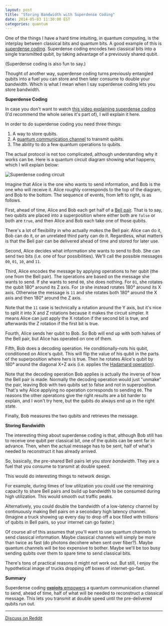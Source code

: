 ```yaml
---
layout: post
title: "Storing Bandwidth with Superdense Coding"
date: 2014-05-03 11:30:00 EST
categories: quantum
---
```


One of the things I have a hard time intuiting, in quantum computing, is the interplay between classical bits and quantum bits. A good example of this is [superdense coding](http://en.wikipedia.org/wiki/Superdense_coding). Superdense coding encodes two classical bits into a single transmitted qubit, by taking advantage of a previously shared qubit.

(Superdense coding is also fun to say.)

Thought of another way, superdense coding turns previously entangled qubits into a fuel you can store and then later consume to double your bandwidth. Which is what I mean when I say superdense coding lets you store bandwidth.

**Superdense Coding**

In case you don't want to watch [this video explaining superdense coding](http://www.youtube.com/watch?v=w5rCn593Dig) (I'd recommend the whole series it's part of), I will explain it here.

In order to do superdense coding you need three things:

1. A way to store qubits.
2. A [quantum communication channel](http://en.wikipedia.org/wiki/Quantum_channel) to transmit qubits.
3. The ability to do a few quantum operations to qubits.

The actual protocol is not too complicated, although understanding why it works can be. Here is a quantum circuit diagram showing what happens, which I will explain below:

![Superdense coding circuit](http://i.imgur.com/mXHpdbB.png)

Imagine that Alice is the one who wants to send information, and Bob is the one who will receive it. Alice roughly corresponds to the top of the diagram, and Bob to the bottom. The sequence of events, from left to right, is as follows.

First, ahead of time, Alice and Bob each get half of a [Bell pair](http://en.wikipedia.org/wiki/Bell_state). That is to say, two qubits are placed into a superposition where either both are `false` or both are `true`, and then Alice and Bob each take one of those qubits.

There's a lot of flexibility in who actually *makes* the Bell pair. Alice can do it, Bob can do it, or an unrelated third party can do it. Regardless, what matters is that the Bell pair can be delivered ahead of time and stored for later use.

Second, Alice decides what information she wants to send to Bob. She can send two bits (i.e. one of four possibilities). We'll call the possible messages `00`, `01`, `10`, and `11`.

Third, Alice encodes the message by applying operations to her qubit (the one from the Bell pair). The operations are based on the message she wants to send. If she wants to send `00`, she does nothing. For `01`, she rotates the qubit 180° around its Z axis. For `10` she instead rotates 180° around its X axis. Otherwise the message is `11` and she rotates both 180° around the X axis and then 180° around the Z axis.

Note that the `11` case is technically a rotation around the Y axis, but it's nice to split it into X and Z rotations because it makes the circuit simpler. It means Alice can just apply the X rotation if the second bit is true, and afterwards the Z rotation if the first bit is true.

Fourth, Alice sends her qubit to Bob. So Bob will end up with both halves of the Bell pair, but Alice has operated on one of them.

Fifth, Bob does a decoding operation. He conditionally-nots his qubit, conditioned on Alice's qubit. This will flip the value of his qubit in the parts of the superposition where hers is true. Then he rotates Alice's qubit by 180° around the diagonal X+Z axis (i.e. applies the [Hadamard operation](http://en.wikipedia.org/wiki/Quantum_gate#Hadamard_gate)).

Note that the decoding operation Bob applies is actually the inverse of how the Bell pair is made. Normally the decoding operation would just "unmake" the pair, leaving Bob with two qubits set to false and not in superposition. That's why Alice applying no operation corresponds to sending `00`. The reasons the other operations give the right results are a bit harder to explain, and I won't try here, but the qubits do always end up in the right state.

Finally, Bob measures the two qubits and retrieves the message.

**Storing Bandwidth**

The interesting thing about superdense coding is that, although Bob still has to receive one qubit per classical bit, one of the qubits can be sent far in advance. Then, when the actual message has to be sent, half of what's needed to reconstruct it has already arrived.

So, basically, the pre-shared Bell pairs let you *store bandwidth*. They are a fuel that you consume to transmit at double speed.

This would do interesting things to network design.

For example, during times of low utilization you could use the remaining capacity to share Bell pairs and build up bandwidth to be consumed during high utilization. This would smooth out traffic peaks.

Alternatively, you could double the bandwidth of a low-latency channel by continuously making Bell pairs on a secondary high latency channel. (Imagine a truck showing up every day to drop off a box filled with trillions of qubits in Bell pairs, so your internet can go faster.)

Of course all of this assumes that you'll want to use quantum channels to send classical information. Maybe classical channels will simply be more than twice as fast (do photons decohere when sent over fiber?). Maybe quantum channels will be too expensive to bother. Maybe we'll be too busy sending qubits over them to spare time to send classical bits.

There's tons of practical reasons it might not work out. But still, I enjoy the hypothetical image of trucks dropping off boxes of internet-go-fast.

**Summary**

Superdense coding [<s>exploits</s> empowers](http://youtu.be/wkBPp9UovVU?t=8m29s) a quantum communication channel to send, ahead of time, half of what will be needed to reconstruct a classical message. This lets you transmit at double speed until the pre-delivered qubits run out.

---

[Discuss on Reddit](http://www.reddit.com/r/programming/comments/24n3iv/storing_bandwidth_with_superdense_coding/)
